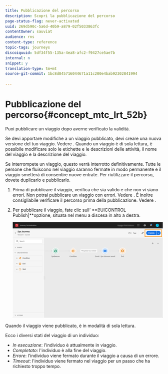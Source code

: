 ```yaml
---
title: Pubblicazione del percorso
description: Scopri la pubblicazione del percorso
page-status-flag: never-activated
uuid: 269d590c-5a6d-40b9-a879-02f5033863fc
contentOwner: sauviat
audience: rns
content-type: reference
topic-tags: journeys
discoiquuid: 5df34f55-135a-4ea8-afc2-f9427ce5ae7b
internal: n
snippet: y
translation-type: tm+mt
source-git-commit: 1bc8d845716044671a11c200e4bab92302841994

---
```



# Pubblicazione del percorso{#concept_mtc_lrt_52b}

Puoi pubblicare un viaggio dopo averne verificato la validità.

Se devi apportare modifiche a un viaggio pubblicato, devi creare una nuova versione del tuo viaggio. Vedere [](../building-journeys/journey-versions.md). Quando un viaggio è di sola lettura, è possibile modificare solo le etichette e le descrizioni delle attività, il nome del viaggio e la descrizione del viaggio.

Se interrompete un viaggio, questo verrà interrotto definitivamente. Tutte le persone che fluiscono nel viaggio saranno fermate in modo permanente e il viaggio smetterà di consentire nuove entrate. Per riutilizzare il percorso, dovete duplicarlo e pubblicarlo.

1. Prima di pubblicare il viaggio, verifica che sia valido e che non vi siano errori. Non potrai pubblicare un viaggio con errori. Vedere [](../about/troubleshooting.md#section_h3q_kqk_fhb). È inoltre consigliabile verificare il percorso prima della pubblicazione. Vedere [](../building-journeys/testing-the-journey.md).
1. Per pubblicare il viaggio, fate clic sull’ **[!UICONTROL Publish]**opzione, situata nel menu a discesa in alto a destra.

   ![](../assets/journeyuc1_18.png)

Quando il viaggio viene pubblicato, è in modalità di sola lettura.

Ecco i diversi stati del viaggio di un individuo:

* _In esecuzione_: l&#39;individuo è attualmente in viaggio.
* _Completato_: l&#39;individuo è alla fine del viaggio.
* _Errore_: l&#39;individuo viene fermato durante il viaggio a causa di un errore.
* _Timeout_: l&#39;individuo viene fermato nel viaggio per un passo che ha richiesto troppo tempo.